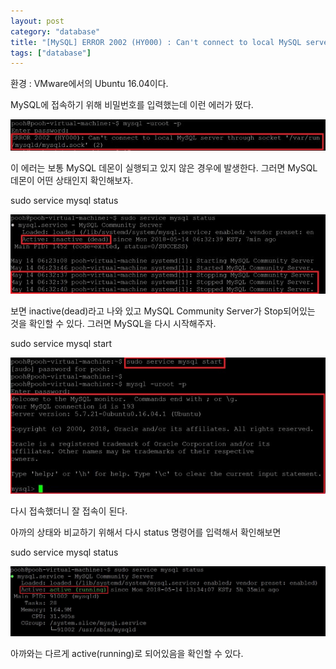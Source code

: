 ```yaml
---
layout: post
category: "database"
title: "[MySQL] ERROR 2002 (HY000) : Can't connect to local MySQL server through socket '/var/run/mysqld/mysqld.sock' (2) "
tags: ["database"]
---
```

환경 : VMware에서의 Ubuntu 16.04이다.

MySQL에 접속하기 위해 비밀번호를 입력했는데 이런 에러가 떴다.

<img src="https://github.com/P00HP00H/P00HP00H.github.io/blob/master/img/Others/4.JPG?raw=true" width="750px">

이 에러는 보통 MySQL 데몬이 실행되고 있지 않은 경우에 발생한다. 그러면 MySQL 데몬이 어떤 상태인지 확인해보자.

sudo service mysql status

<img src="https://github.com/P00HP00H/P00HP00H.github.io/blob/master/img/Others/5.JPG?raw=true" width="750px">

보면 inactive(dead)라고 나와 있고 MySQL Community Server가 Stop되어있는 것을 확인할 수 있다. 그러면 MySQL을 다시 시작해주자.

sudo service mysql start

<img src="https://github.com/P00HP00H/P00HP00H.github.io/blob/master/img/Others/6.JPG?raw=true" width="750px">

다시 접속했더니 잘 접속이 된다.

아까의 상태와 비교하기 위해서 다시 status 명령어를 입력해서 확인해보면

sudo service mysql status

<img src="https://github.com/P00HP00H/P00HP00H.github.io/blob/master/img/Others/7.JPG?raw=true" width="750px">

아까와는 다르게 active(running)로 되어있음을 확인할 수 있다.

